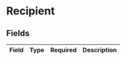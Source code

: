 # Recipient


## Fields

| Field       | Type        | Required    | Description |
| ----------- | ----------- | ----------- | ----------- |